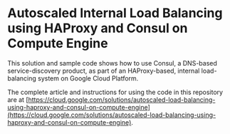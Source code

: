 # Autoscaled Internal Load Balancing using HAProxy and Consul on Compute Engine
This solution and sample code shows how to use Consul, a DNS-based service-discovery product, as part of an HAProxy-based, internal load-balancing system on Google Cloud Platform.

The complete article and instructions for using the code in this repository are at [https://cloud.google.com/solutions/autoscaled-load-balancing-using-haproxy-and-consul-on-compute-engine](https://cloud.google.com/solutions/autoscaled-load-balancing-using-haproxy-and-consul-on-compute-engine).
